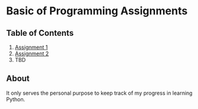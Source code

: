 # Basic of Programming Assignments

## Table of Contents

1. [Assignment 1](assignments/11-09-2023.py)
2. [Assignment 2](assignments/24-09-2023.py)
3. TBD

## About

It only serves the personal purpose to keep track of my progress in learning Python.
